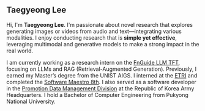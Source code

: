 ## Taegyeong Lee

Hi, I'm **Taegyeong Lee**. I'm passionate about novel research that explores generating images or videos from audio and text—integrating various modalities. I enjoy conducting research that is **simple yet effective**, leveraging multimodal and generative models to make a strong impact in the real world.

I am currently working as a research intern on the [FnGuide LLM TFT](https://www.fnguide.com), focusing on LLMs and RAG (Retrieval-Augmented Generation). Previously, I earned my Master’s degree from the UNIST AIGS. I interned at the [ETRI](https://www.etri.re.kr/intro.html) and completed the [Software Maestro 8th](https://www.swmaestro.org/sw/main/main.do). I also served as a software developer in the [Promotion Data Management Division](https://www.army.mil.kr/sites/army/index.do) at the Republic of Korea Army Headquarters. I hold a Bachelor of Computer Engineering from Pukyong National University.
